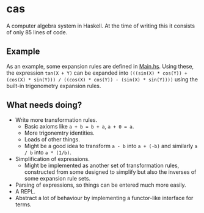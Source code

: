 # cas

A computer algebra system in Haskell. At the time of writing this it consists of only 85 lines of code.

## Example

As an example, some expansion rules are defined in [Main.hs](Main.hs). Using these, the expression `tan(X + Y)` can be expanded into `(((sin(X) * cos(Y)) + (cos(X) * sin(Y))) / ((cos(X) * cos(Y)) - (sin(X) * sin(Y))))` using the built-in trigonometry expansion rules.

## What needs doing?

 - Write more transformation rules.
     - Basic axioms like `a + b = b + a`, `a + 0 = a`.
     - More trigonemtry identities.
     - Loads of other things.
     - Might be a good idea to transform `a - b` into `a + (-b)` and similarly `a / b` into `a * (1/b)`.
 - Simplification of expressions.
     - Might be implemented as another set of transformation rules, constructed from some designed to simplify but also the inverses of some expansion rule sets.
 - Parsing of expressions, so things can be entered much more easily.
 - A REPL.
 - Abstract a lot of behaviour by implementing a functor-like interface for terms.